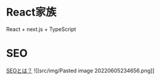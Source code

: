# React家族
React + next.js + TypeScript


# SEO
[SEOとは？](https://www.youtube.com/watch?v=VY0yQ5jQVzQ&t=123s)
![[src/img/Pasted image 20220605234656.png]]
